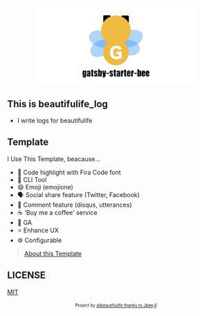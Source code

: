 <div align="center">

  <img src="./assets/gatsby-starter-bee.png" width="360px" />

</div>

## This is beautifulife_log

- I write logs for beautifulife

## Template

I Use This Template, beacause...

- 💄 Code highlight with Fira Code font
- 🧙 CLI Tool
- 😄 Emoji (emojione)
- 🗣 Social share feature (Twitter, Facebook)
- 💬 Comment feature (disqus, utterances)
- ☕ 'Buy me a coffee' service
- 🤖 GA
- ⭐ Enhance UX
- ⚙ Configurable

> [About this Template](https://www.gatsbyjs.org/starters/JaeYeopHan/gatsby-starter-bee/)

## LICENSE

[MIT](./LICENSE)

<div align="center">

<sub><sup>Project by <a href="https://github.com/beautifulife">@beautifulife thanks to Jbee</a></sup></sub><small>✌</small>

</div>
